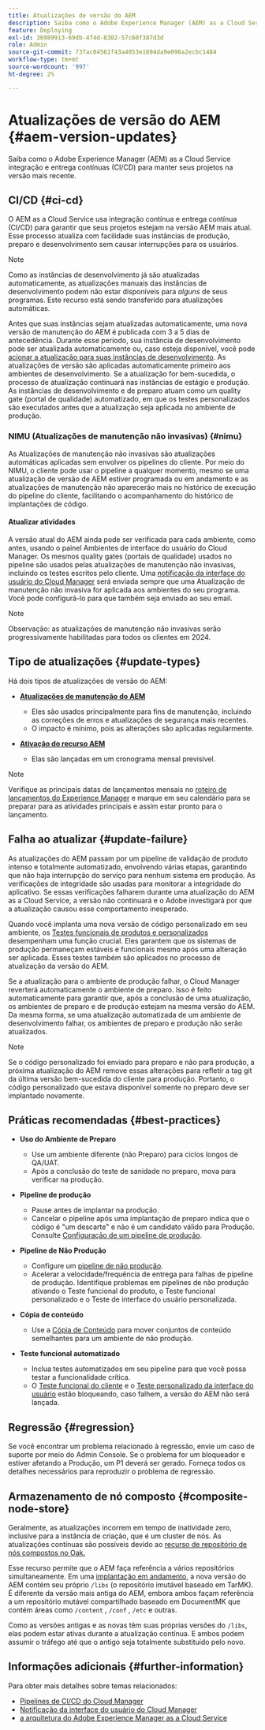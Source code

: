 ```yaml
---
title: Atualizações de versão do AEM
description: Saiba como o Adobe Experience Manager (AEM) as a Cloud Service integração e entrega contínuas (CI/CD) para manter seus projetos na versão mais recente.
feature: Deploying
exl-id: 36989913-69db-4f4d-8302-57c60f387d3d
role: Admin
source-git-commit: 73fac04561f43a4053e1694da9e096a2ecbc1484
workflow-type: tm+mt
source-wordcount: '997'
ht-degree: 2%

---
```



# Atualizações de versão do AEM {#aem-version-updates}

Saiba como o Adobe Experience Manager (AEM) as a Cloud Service integração e entrega contínuas (CI/CD) para manter seus projetos na versão mais recente.

## CI/CD {#ci-cd}

O AEM as a Cloud Service usa integração contínua e entrega contínua (CI/CD) para garantir que seus projetos estejam na versão AEM mais atual. Esse processo atualiza com facilidade suas instâncias de produção, preparo e desenvolvimento sem causar interrupções para os usuários.

>[!NOTE]
> Como as instâncias de desenvolvimento já são atualizadas automaticamente, as atualizações manuais das instâncias de desenvolvimento podem não estar disponíveis para _alguns_ de seus programas. Este recurso está sendo transferido para atualizações automáticas.

Antes que suas instâncias sejam atualizadas automaticamente, uma nova versão de manutenção do AEM é publicada com 3 a 5 dias de antecedência. Durante esse período, sua instância de desenvolvimento pode ser atualizada automaticamente ou, caso esteja disponível, você pode [acionar a atualização para suas instâncias de desenvolvimento](/help/implementing/cloud-manager/manage-environments.md#updating-dev-environment). As atualizações de versão são aplicadas automaticamente primeiro aos ambientes de desenvolvimento. Se a atualização for bem-sucedida, o processo de atualização continuará nas instâncias de estágio e produção. As instâncias de desenvolvimento e de preparo atuam como um quality gate (portal de qualidade) automatizado, em que os testes personalizados são executados antes que a atualização seja aplicada no ambiente de produção.

### NIMU (Atualizações de manutenção não invasivas) {#nimu}

As Atualizações de manutenção não invasivas são atualizações automáticas aplicadas sem envolver os pipelines do cliente.
Por meio do NIMU, o cliente pode usar o pipeline a qualquer momento, mesmo se uma atualização de versão de AEM estiver programada ou em andamento e as atualizações de manutenção não aparecerão mais no histórico de execução do pipeline do cliente, facilitando o acompanhamento do histórico de implantações de código.

#### Atualizar atividades

A versão atual do AEM ainda pode ser verificada para cada ambiente, como antes, usando o painel Ambientes de interface do usuário do Cloud Manager. Os mesmos quality gates (portais de qualidade) usados no pipeline são usados pelas atualizações de manutenção não invasivas, incluindo os testes escritos pelo cliente.
Uma [notificação da interface do usuário do Cloud Manager](/help/implementing/cloud-manager/notifications.md) será enviada sempre que uma Atualização de manutenção não invasiva for aplicada aos ambientes do seu programa. Você pode configurá-lo para que também seja enviado ao seu email.

>[!NOTE]
>
> Observação: as atualizações de manutenção não invasivas serão progressivamente habilitadas para todos os clientes em 2024.


## Tipo de atualizações {#update-types}

Há dois tipos de atualizações de versão do AEM:

* [**Atualizações de manutenção do AEM**](/help/release-notes/maintenance/latest.md)

   * Eles são usados principalmente para fins de manutenção, incluindo as correções de erros e atualizações de segurança mais recentes.
   * O impacto é mínimo, pois as alterações são aplicadas regularmente.

* [**Ativação do recurso AEM**](/help/release-notes/release-notes-cloud/release-notes-current.md)

   * Elas são lançadas em um cronograma mensal previsível.

>[!NOTE]
>
> Verifique as principais datas de lançamentos mensais no [roteiro de lançamentos do Experience Manager](https://experienceleague.adobe.com/docs/experience-manager-release-information/aem-release-updates/update-releases-roadmap.html?lang=pt-BR#aem-as-cloud-service) e marque em seu calendário para se preparar para as atividades principais e assim estar pronto para o lançamento.

## Falha ao atualizar {#update-failure}

As atualizações do AEM passam por um pipeline de validação de produto intenso e totalmente automatizado, envolvendo várias etapas, garantindo que não haja interrupção do serviço para nenhum sistema em produção. As verificações de integridade são usadas para monitorar a integridade do aplicativo. Se essas verificações falharem durante uma atualização do AEM as a Cloud Service, a versão não continuará e o Adobe investigará por que a atualização causou esse comportamento inesperado.

Quando você implanta uma nova versão de código personalizado em seu ambiente, os [Testes funcionais de produtos e personalizados](/help/implementing/cloud-manager/overview-test-results.md#functional-testing) desempenham uma função crucial. Eles garantem que os sistemas de produção permaneçam estáveis e funcionais mesmo após uma alteração ser aplicada. Esses testes também são aplicados no processo de atualização da versão do AEM.

Se a atualização para o ambiente de produção falhar, o Cloud Manager reverterá automaticamente o ambiente de preparo. Isso é feito automaticamente para garantir que, após a conclusão de uma atualização, os ambientes de preparo e de produção estejam na mesma versão do AEM.
Da mesma forma, se uma atualização automatizada de um ambiente de desenvolvimento falhar, os ambientes de preparo e produção não serão atualizados.

>[!NOTE]
>
>Se o código personalizado foi enviado para preparo e não para produção, a próxima atualização do AEM remove essas alterações para refletir a tag git da última versão bem-sucedida do cliente para produção. Portanto, o código personalizado que estava disponível somente no preparo deve ser implantado novamente.

## Práticas recomendadas {#best-practices}

* **Uso do Ambiente de Preparo**
   * Use um ambiente diferente (não Preparo) para ciclos longos de QA/UAT.
   * Após a conclusão do teste de sanidade no preparo, mova para verificar na produção.

* **Pipeline de produção**
   * Pause antes de implantar na produção.
   * Cancelar o pipeline após uma implantação de preparo indica que o código é &quot;um descarte&quot; e não é um candidato válido para Produção. Consulte [Configuração de um pipeline de produção](/help/implementing/cloud-manager/configuring-pipelines/configuring-production-pipelines.md).

* **Pipeline de Não Produção**
   * Configure um [pipeline de não produção](/help/implementing/cloud-manager/configuring-pipelines/configuring-non-production-pipelines.md#full-stack-code).
   * Acelerar a velocidade/frequência de entrega para falhas de pipeline de produção. Identifique problemas em pipelines de não produção ativando o Teste funcional do produto, o Teste funcional personalizado e o Teste de interface do usuário personalizada.

* **Cópia de conteúdo**
   * Use a [Cópia de Conteúdo](/help/implementing/developing/tools/content-copy.md) para mover conjuntos de conteúdo semelhantes para um ambiente de não produção.

* **Teste funcional automatizado**
   * Inclua testes automatizados em seu pipeline para que você possa testar a funcionalidade crítica.
   * O [Teste funcional do cliente](/help/implementing/cloud-manager/functional-testing.md#custom-functional-testing) e o [Teste personalizado da interface do usuário](/help/implementing/cloud-manager/functional-testing.md#custom-ui-testing) estão bloqueando, caso falhem, a versão do AEM não será lançada.

## Regressão {#regression}

Se você encontrar um problema relacionado à regressão, envie um caso de suporte por meio do Admin Console. Se o problema for um bloqueador e estiver afetando a Produção, um P1 deverá ser gerado. Forneça todos os detalhes necessários para reproduzir o problema de regressão.

## Armazenamento de nó composto {#composite-node-store}

Geralmente, as atualizações incorrem em tempo de inatividade zero, inclusive para a instância de criação, que é um cluster de nós. As atualizações contínuas são possíveis devido ao [recurso de repositório de nós compostos no Oak.](https://jackrabbit.apache.org/oak/docs/nodestore/compositens.html)

Esse recurso permite que o AEM faça referência a vários repositórios simultaneamente. Em uma [implantação em andamento](/help/implementing/deploying/overview.md#how-rolling-deployments-work), a nova versão do AEM contém seu próprio `/libs` (o repositório imutável baseado em TarMK). É diferente da versão mais antiga do AEM, embora ambos façam referência a um repositório mutável compartilhado baseado em DocumentMK que contém áreas como `/content` , `/conf` , `/etc` e outras.

Como as versões antigas e as novas têm suas próprias versões do `/libs`, elas podem estar ativas durante a atualização contínua. E ambos podem assumir o tráfego até que o antigo seja totalmente substituído pelo novo.

## Informações adicionais {#further-information}

Para obter mais detalhes sobre temas relacionados:

* [Pipelines de CI/CD do Cloud Manager](/help/implementing/cloud-manager/configuring-pipelines/introduction-ci-cd-pipelines.md)
* [Notificação da interface do usuário do Cloud Manager](/help/implementing/cloud-manager/notifications.md)
* [a arquitetura do Adobe Experience Manager as a Cloud Service](/help/overview/architecture.md)
